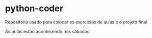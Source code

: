 # python-coder
Repositorio usado para colocar os exercicios de aulas e o projeto final

As aulas estão acontecendo nos sábados
